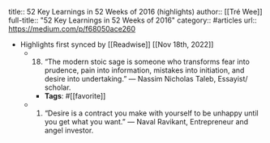 title:: 52 Key Learnings in 52 Weeks of 2016 (highlights)
author:: [[Tré Wee]]
full-title:: "52 Key Learnings in 52 Weeks of 2016"
category:: #articles
url:: https://medium.com/p/f68050ace260

- Highlights first synced by [[Readwise]] [[Nov 18th, 2022]]
	- 18. “The modern stoic sage is someone who transforms fear into prudence, pain into information, mistakes into initiation, and desire into undertaking.” — Nassim Nicholas Taleb, Essayist/ scholar.
		- **Tags**: #[[favorite]]
	- 1. “Desire is a contract you make with yourself to be unhappy until you get what you want.” — Naval Ravikant, Entrepreneur and angel investor.